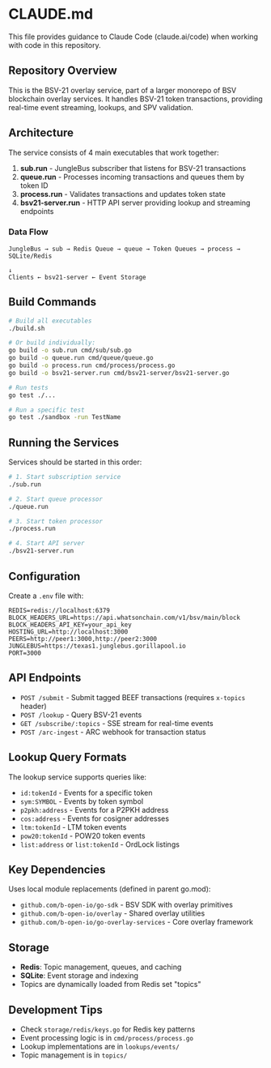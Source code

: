 # CLAUDE.md

This file provides guidance to Claude Code (claude.ai/code) when working with code in this repository.

## Repository Overview

This is the BSV-21 overlay service, part of a larger monorepo of BSV blockchain overlay services. It handles BSV-21 token transactions, providing real-time event streaming, lookups, and SPV validation.

## Architecture

The service consists of 4 main executables that work together:

1. **sub.run** - JungleBus subscriber that listens for BSV-21 transactions
2. **queue.run** - Processes incoming transactions and queues them by token ID
3. **process.run** - Validates transactions and updates token state
4. **bsv21-server.run** - HTTP API server providing lookup and streaming endpoints

### Data Flow
```
JungleBus → sub → Redis Queue → queue → Token Queues → process → SQLite/Redis
                                                                      ↓
Clients ← bsv21-server ← Event Storage
```

## Build Commands

```bash
# Build all executables
./build.sh

# Or build individually:
go build -o sub.run cmd/sub/sub.go
go build -o queue.run cmd/queue/queue.go
go build -o process.run cmd/process/process.go
go build -o bsv21-server.run cmd/bsv21-server/bsv21-server.go

# Run tests
go test ./...

# Run a specific test
go test ./sandbox -run TestName
```

## Running the Services

Services should be started in this order:
```bash
# 1. Start subscription service
./sub.run

# 2. Start queue processor
./queue.run

# 3. Start token processor
./process.run

# 4. Start API server
./bsv21-server.run
```

## Configuration

Create a `.env` file with:
```
REDIS=redis://localhost:6379
BLOCK_HEADERS_URL=https://api.whatsonchain.com/v1/bsv/main/block
BLOCK_HEADERS_API_KEY=your_api_key
HOSTING_URL=http://localhost:3000
PEERS=http://peer1:3000,http://peer2:3000
JUNGLEBUS=https://texas1.junglebus.gorillapool.io
PORT=3000
```

## API Endpoints

- `POST /submit` - Submit tagged BEEF transactions (requires `x-topics` header)
- `POST /lookup` - Query BSV-21 events
- `GET /subscribe/:topics` - SSE stream for real-time events
- `POST /arc-ingest` - ARC webhook for transaction status

## Lookup Query Formats

The lookup service supports queries like:
- `id:tokenId` - Events for a specific token
- `sym:SYMBOL` - Events by token symbol
- `p2pkh:address` - Events for a P2PKH address
- `cos:address` - Events for cosigner addresses
- `ltm:tokenId` - LTM token events
- `pow20:tokenId` - POW20 token events
- `list:address` or `list:tokenId` - OrdLock listings

## Key Dependencies

Uses local module replacements (defined in parent go.mod):
- `github.com/b-open-io/go-sdk` - BSV SDK with overlay primitives
- `github.com/b-open-io/overlay` - Shared overlay utilities
- `github.com/b-open-io/go-overlay-services` - Core overlay framework

## Storage

- **Redis**: Topic management, queues, and caching
- **SQLite**: Event storage and indexing
- Topics are dynamically loaded from Redis set "topics"

## Development Tips

- Check `storage/redis/keys.go` for Redis key patterns
- Event processing logic is in `cmd/process/process.go`
- Lookup implementations are in `lookups/events/`
- Topic management is in `topics/`